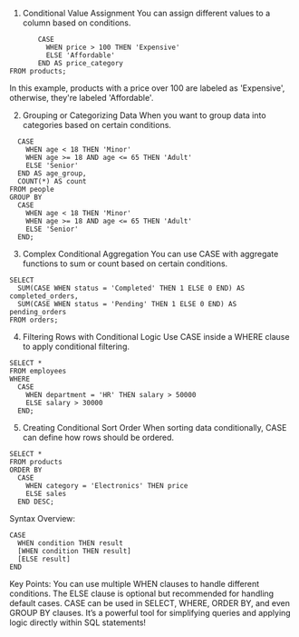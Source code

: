 
1. Conditional Value Assignment
You can assign different values to a column based on conditions.
```SELECT product_name,
       CASE 
         WHEN price > 100 THEN 'Expensive'
         ELSE 'Affordable'
       END AS price_category
FROM products;
```
In this example, products with a price over 100 are labeled as 'Expensive', otherwise, they're labeled 'Affordable'.

2. Grouping or Categorizing Data
When you want to group data into categories based on certain conditions.
```SELECT 
  CASE 
    WHEN age < 18 THEN 'Minor'
    WHEN age >= 18 AND age <= 65 THEN 'Adult'
    ELSE 'Senior'
  END AS age_group,
  COUNT(*) AS count
FROM people
GROUP BY 
  CASE 
    WHEN age < 18 THEN 'Minor'
    WHEN age >= 18 AND age <= 65 THEN 'Adult'
    ELSE 'Senior'
  END;
```
3. Complex Conditional Aggregation
You can use CASE with aggregate functions to sum or count based on certain conditions.
```
SELECT 
  SUM(CASE WHEN status = 'Completed' THEN 1 ELSE 0 END) AS completed_orders,
  SUM(CASE WHEN status = 'Pending' THEN 1 ELSE 0 END) AS pending_orders
FROM orders;
```
4. Filtering Rows with Conditional Logic
Use CASE inside a WHERE clause to apply conditional filtering.
```
SELECT * 
FROM employees
WHERE 
  CASE 
    WHEN department = 'HR' THEN salary > 50000
    ELSE salary > 30000
  END;
```
5. Creating Conditional Sort Order
When sorting data conditionally, CASE can define how rows should be ordered.
```
SELECT * 
FROM products
ORDER BY 
  CASE 
    WHEN category = 'Electronics' THEN price
    ELSE sales
  END DESC;
```
Syntax Overview:
```
CASE 
  WHEN condition THEN result
  [WHEN condition THEN result]
  [ELSE result]
END
```
Key Points:
You can use multiple WHEN clauses to handle different conditions.
The ELSE clause is optional but recommended for handling default cases.
CASE can be used in SELECT, WHERE, ORDER BY, and even GROUP BY clauses.
It’s a powerful tool for simplifying queries and applying logic directly within SQL statements!
